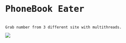 <h1 style="font-family:monospace;">PhoneBook Eater</h1><br>
<code>Grab number from 3 different site with multithreads.<code>
<br><img src="https://user-images.githubusercontent.com/86317606/128395807-b5d51bfd-68f6-4f89-a94f-5e67e0d1f987.png">
